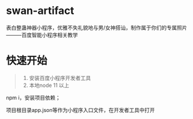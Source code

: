 # swan-artifact

表白整蛊神器小程序，优雅不失礼貌地与男/女神搭讪，制作属于你们的专属照片
———百度智能小程序相关教学

# 快速开始
> 1. 安装百度小程序开发者工具
> 2. 本地node 11 以上

npm i，安装项目依赖；

项目根目录app.json等作为小程序入口文件，在开发者工具中打开
